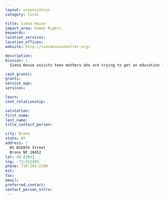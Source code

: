 ```yaml
---
layout: organization
category: local

title: Siena House
impact_area: Human Rights
keywords: 
location_services: 
location_offices: 
website: http://sienahouseshelter.org/

description: 
mission: |
  Siena House assists teen mothers who are trying to get an education (GED and job training).

cash_grants: 
grants: 
service_opp: 
services: 

learn: 
cont_relationship: 

salutation: 
first_name: 
last_name: 
title_contact_person: 

city: Bronx
state: NY
address: |
  85 W168th Street    
  Bronx NY 10452
lat: 40.83833
lng: -73.922403
phone: 718-293-2390
ext: 
fax: 
email: 
preferred_contact: 
contact_person_intro: 
---
```

